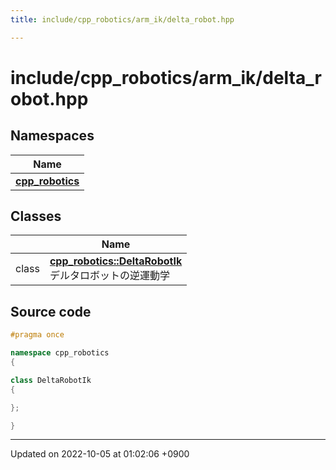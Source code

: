 ```yaml
---
title: include/cpp_robotics/arm_ik/delta_robot.hpp

---
```


# include/cpp_robotics/arm_ik/delta_robot.hpp



## Namespaces

| Name           |
| -------------- |
| **[cpp_robotics](/cpp_robotics/doxybook/Namespaces/namespacecpp__robotics/)**  |

## Classes

|                | Name           |
| -------------- | -------------- |
| class | **[cpp_robotics::DeltaRobotIk](/cpp_robotics/doxybook/Classes/classcpp__robotics_1_1DeltaRobotIk/)** <br>デルタロボットの逆運動学  |




## Source code

```cpp
#pragma once

namespace cpp_robotics
{

class DeltaRobotIk
{

};

}
```


-------------------------------

Updated on 2022-10-05 at 01:02:06 +0900
